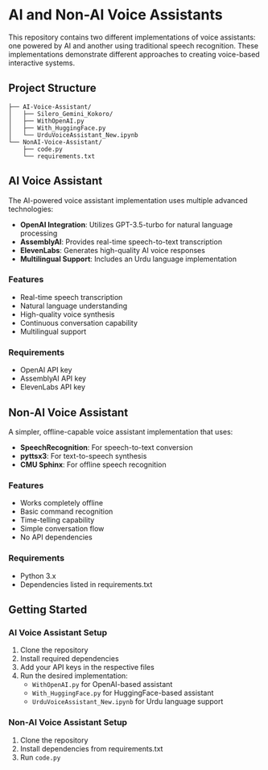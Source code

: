 ﻿# AI and Non-AI Voice Assistants

This repository contains two different implementations of voice assistants: one powered by AI and another using traditional speech recognition. These implementations demonstrate different approaches to creating voice-based interactive systems.

## Project Structure

```
├── AI-Voice-Assistant/
│   ├── Silero_Gemini_Kokoro/
│   ├── WithOpenAI.py
│   ├── With_HuggingFace.py
│   └── UrduVoiceAssistant_New.ipynb
└── NonAI-Voice-Assistant/
    ├── code.py
    └── requirements.txt
```

## AI Voice Assistant

The AI-powered voice assistant implementation uses multiple advanced technologies:

- **OpenAI Integration**: Utilizes GPT-3.5-turbo for natural language processing
- **AssemblyAI**: Provides real-time speech-to-text transcription
- **ElevenLabs**: Generates high-quality AI voice responses
- **Multilingual Support**: Includes an Urdu language implementation

### Features
- Real-time speech transcription
- Natural language understanding
- High-quality voice synthesis
- Continuous conversation capability
- Multilingual support

### Requirements
- OpenAI API key
- AssemblyAI API key
- ElevenLabs API key

## Non-AI Voice Assistant

A simpler, offline-capable voice assistant implementation that uses:

- **SpeechRecognition**: For speech-to-text conversion
- **pyttsx3**: For text-to-speech synthesis
- **CMU Sphinx**: For offline speech recognition

### Features
- Works completely offline
- Basic command recognition
- Time-telling capability
- Simple conversation flow
- No API dependencies

### Requirements
- Python 3.x
- Dependencies listed in requirements.txt

## Getting Started

### AI Voice Assistant Setup
1. Clone the repository
2. Install required dependencies
3. Add your API keys in the respective files
4. Run the desired implementation:
   - `WithOpenAI.py` for OpenAI-based assistant
   - `With_HuggingFace.py` for HuggingFace-based assistant
   - `UrduVoiceAssistant_New.ipynb` for Urdu language support

### Non-AI Voice Assistant Setup
1. Clone the repository
2. Install dependencies from requirements.txt
3. Run `code.py`
